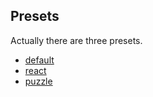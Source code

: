 ## Presets ##

Actually there are three presets.

- [default](https://github.com/MakechTec/tezcatl/blob/master/documentation/presets/default.md)
- [react](https://github.com/MakechTec/tezcatl/blob/master/documentation/presets/react.md)
- [puzzle](https://github.com/MakechTec/tezcatl/blob/master/documentation/presets/puzzle.md)